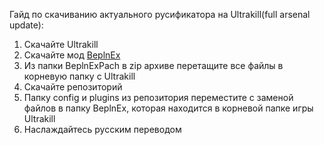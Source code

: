 Гайд по скачиванию актуального русификатора на Ultrakill(full arsenal update):
1. Скачайте Ultrakill
2. Скачайте мод [BeplnEx](https://thunderstore.io/c/ultrakill/p/BepInEx/BepInExPack)
3. Из папки BeplnExPach в zip архиве перетащите все файлы в корневую папку с Ultrakill
4. Скачайте репозиторий
5. Папку config и plugins из репозитория переместите с заменой файлов в папку BeplnEx, которая находится в корневой папке игры Ultrakill
6. Наслаждайтесь русским переводом
